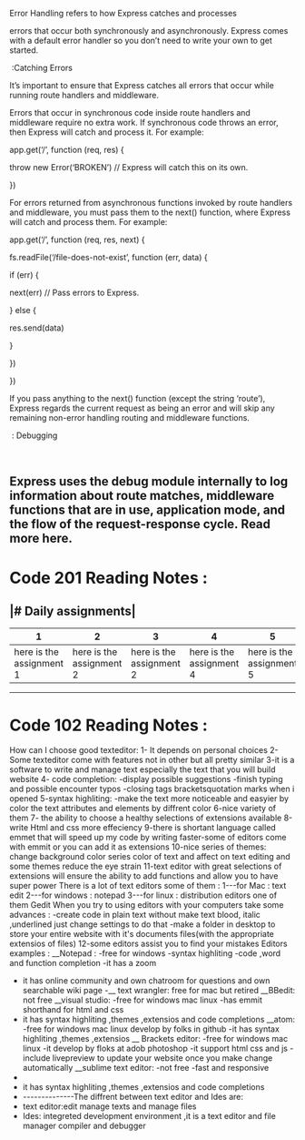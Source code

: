 Error Handling refers to how Express catches and processes

errors that occur both synchronously and asynchronously. Express comes with a default error handler so you don’t need to write your own to get started.

 :Catching Errors

It’s important to ensure that Express catches all errors that occur while running route handlers and middleware.

Errors that occur in synchronous code inside route handlers and middleware require no extra work. If synchronous code throws an error, then Express will catch and process it. For example:

app.get(‘/’, function (req, res) {

throw new Error(‘BROKEN’) // Express will catch this on its own.

})

For errors returned from asynchronous functions invoked by route handlers and middleware, you must pass them to the next() function, where Express will catch and process them. For example:

app.get(‘/’, function (req, res, next) {

fs.readFile(‘/file-does-not-exist’, function (err, data) {

if (err) {

next(err) // Pass errors to Express.

} else {

res.send(data)

}

})

})

If you pass anything to the next() function (except the string ‘route’), Express regards the current request as being an error and will skip any remaining non-error handling routing and middleware functions.







 : Debugging

 

Express uses the debug module internally to log information about route matches, middleware functions that are in use, application mode, and the flow of the request-response cycle. Read more here.
-------------------------------------------------------------------------------------------------------------------------------
# Code 201 Reading Notes :
|# Daily assignments|
--------------------
|1|2|3|4|5|6|7|8|9|10|11|12|13|14|15|
|---|---|---|---|---|---|---|---|---|---|---|---|---|---|---|
|here is the assignment 1|here is the assignment 2|here is the assignment 2|here is the assignment 4|here is the assignment 5|here is the assignment 6|here is the assignment 7|here is the assignment 8|here is the assignment 9|here is the assignment 10|here is the assignment 11|here is the assignment 12|here is the assignment 13|here is the assignment 14|here is the assignment 15|
-----------------------------------
# Code 102 Reading Notes :
How can I choose good texteditor:
1- It depends on personal choices
2-Some texteditor come with features not in other but all pretty similar
3-it is a software to write and manage text especially the text that you will build website
4- code completion: 
-display possible suggestions
-finish typing and possible encounter typos
-closing tags bracketsquotation marks when i opened
5-syntax highliting: 
-make the text more noticeable and easyier by color the text attributes and elements by diffrent color 
6-nice variety of them
7- the ability to choose a healthy selections of extensions available
8-write Html and css more effeciency 
9-there is shortant language called emmet that will speed up my code by writing faster-some of editors come with emmit or you can add it as extensions
10-nice series of themes: change background color series color of text and affect on text editing and some themes reduce the eye strain
11-text editor with great selections of extensions will ensure the ability to add functions  and allow you to have super power
There is a lot of text editors some of them :
1---for Mac : text edit
2---for windows : notepad
3---for linux : distribution editors one of them Gedit
When you try to using editors with your computers take some advances :
-create code in plain text without make text blood, italic ,underlined just change settings to do that
-make a folder in desktop to store your entire website  with it's documents files(with the appropriate extensios of files)
12-some editors assist you to find your mistakes 
Editors examples :
__Notepad :
-free for windows
-syntax highliting
-code ,word and function completion
-it has a zoom
- it has online community and own chatroom for questions and own searchable wiki page
-__ text wrangler: free for mac but retired
__BBedit: not free
__visual studio:
-free for windows mac linux
-has emmit shorthand for html and css
- it has syntax highliting ,themes ,extensios and code completions
__atom:
-free for windows mac linux develop by folks in github
-it has syntax highliting ,themes ,extensios
__ Brackets editor: 
-free for windows mac linux
-it develop by floks at adob photoshop
-it support html css and js
-include livepreview to update your website  once you make change automatically
__sublime text editor:
-not free 
-fast and responsive
-
- it has syntax highliting ,themes ,extensios and code completions
- --------------The diffrent between text editor and Ides are:
- text editor:edit manage texts and manage files
- Ides: integreted development environment ,it is a text editor and file manager compiler and debugger
